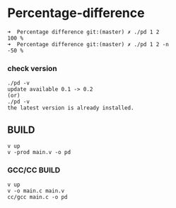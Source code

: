 # Percentage-difference

```console
➜  Percentage difference git:(master) ✗ ./pd 1 2        
100 %
➜  Percentage difference git:(master) ✗ ./pd 1 2 -n        
-50 %
```

### check version
```console
./pd -v
update available 0.1 -> 0.2
(or)
./pd -v
the latest version is already installed.
```

## BUILD

```console
v up
v -prod main.v -o pd
```

### GCC/CC BUILD

```console
v up
v -o main.c main.v
cc/gcc main.c -o pd
```
